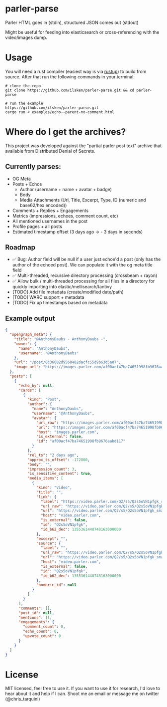 # parler-parse

Parler HTML goes in (stdin), structured JSON comes out (stdout)

Might be useful for feeding into elasticsearch or cross-referencing with the video/images dump. 

# Usage

You will need a rust compiler (easiest way is via [rustup](https://rustup.rs/)) to build from source. After that run the following commands in your terminal:

```
# clone the repo
git clone https://github.com/ilsken/parler-parse.git && cd parler-parse

# run the example
https://github.com/ilsken/parler-parse.git
cargo run < examples/echo--parent-no-comment.html

```

# Where do I get the archives?

This project was developed against the "partial parler post text" archive that available from Distributed Denial of Secrets. 

## Currently parses:

- OG Meta
- Posts + Echos 
	- Author (username + name  + avatar + badge)
	- Body
	- Media Attachments (Url, Title, Excerpt, Type, ID (numeric and base62/hex encoded))
- Comments + Replies + Engagements
- Metrics (impressions, echoes, comment count, etc)
- All mentioned usernames in the post 
- Profile pages + all posts
- Estimated timestamp offset (3 days ago -> - 3 days in seconds)


## Roadmap

- ✅ Bug: Author field will be null if a user just echoe'd a post (only has the author of the echoed post). We can populate it with the og meta title field
- ✅ Multi-threaded, recursive directory processing (crossbeam + rayon)
- ✅ Allow bulk / multi-threaded processing for all files in a directory for quickly importing into elastic/mellisearch/tantivy
- [TODO]  Add file metadata (create/modified date/path)
- [TODO]  WARC support + metadata
- [TODO]  Fix up timestamps based on metadata 




## Example output

```json
{
  "opengraph_meta": {
    "title": "@AnthonyDaubs - AnthonyDaubs -",
    "owner": {
      "name": "AnthonyDaubs",
      "username": "@AnthonyDaubs"
    },
    "url": "/post/8c36602d9568482dacfc55d9b63d5a07",
    "image_url": "https://images.parler.com/af00acf47ba74651998fb9676aabd117_256"
  },
  "posts": [
    {
      "echo_by": null,
      "cards": [
        {
          "kind": "Post",
          "author": {
            "name": "AnthonyDaubs",
            "username": "@AnthonyDaubs",
            "avatar": {
              "url_raw": "https://images.parler.com/af00acf47ba74651998fb9676aabd117_256",
              "url": "https://images.parler.com/af00acf47ba74651998fb9676aabd117_256",
              "host": "images.parler.com",
              "is_external": false,
              "id": "af00acf47ba74651998fb9676aabd117"
            }
          },
          "rel_ts": "2 days ago",
          "approx_ts_offset": -172800,
          "body": "",
          "impression_count": 3,
          "is_sensitive_content": true,
          "media_items": [
            {
              "kind": "Video",
              "title": "",
              "link": {
                "label": "https://video.parler.com/Q2/s5/Q2s5oVN1pfgk_small.mp4",
                "url_raw": "https://video.parler.com/Q2/s5/Q2s5oVN1pfgk_small.mp4",
                "url": "https://video.parler.com/Q2/s5/Q2s5oVN1pfgk_small.mp4",
                "host": "video.parler.com",
                "is_external": false,
                "id": "Q2s5oVN1pfgk",
                "id_b62_dec": 1355361448748163000000
              },
              "excerpt": "",
              "source": {
                "label": "",
                "url_raw": "https://video.parler.com/Q2/s5/Q2s5oVN1pfgk_small.mp4",
                "url": "https://video.parler.com/Q2/s5/Q2s5oVN1pfgk_small.mp4",
                "host": "video.parler.com",
                "is_external": false,
                "id": "Q2s5oVN1pfgk",
                "id_b62_dec": 1355361448748163000000
              },
              "numeric_id": null
            }
          ]
        }
      ],
      "comments": [],
      "post_id": null,
      "mentions": [],
      "engagements": {
        "comment_count": 0,
        "echo_count": 0,
        "upvote_count": 0
      }
    }
  ]
}

```


# License

MIT licensed, feel free to use it. If you want to use it for research, I'd love to hear about it and help if I can. Shoot me an email or message me on twitter (@chris_tarquini)
